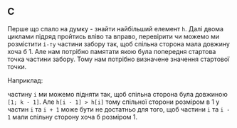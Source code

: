 ## C
Перше що спало на думку - знайти найбільший елемент `h`. Далі двома циклами підряд пройтись вліво та вправо, перевірити чи можемо ми розмістити `i-ту` частини забору так, щоб спільна сторона мала довжину хоча б 1.
Але нам потрібно памятати якою була попередня стартова точка частини забору. Тому нам потрібно визначене значення стартової точки.

Наприклад:

частину `i` ми можемо підняти так, щоб спільна сторона була довжиною `[1; k - 1]`.
Але `h[i - 1] > h[i]` тому спільної сторони розміром в 1 у частин `i` та `i + 1` може бути не достатньо для того, щоб частини `i` та `i - 1` мали спільну сторону хоча б розміром 1.
